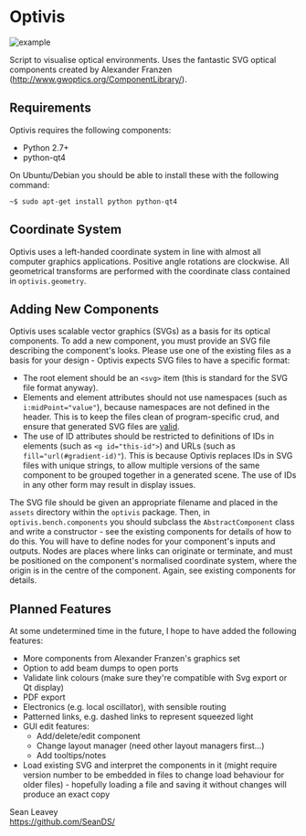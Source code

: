 # Optivis #

![example](https://cloud.githubusercontent.com/assets/5225190/5718217/570c509a-9b03-11e4-8e4a-65114fb75d43.png)

Script to visualise optical environments. Uses the fantastic SVG optical components created by Alexander Franzen (http://www.gwoptics.org/ComponentLibrary/).  

## Requirements ##
Optivis requires the following components:

* Python 2.7+
* python-qt4

On Ubuntu/Debian you should be able to install these with the following command:

`~$ sudo apt-get install python python-qt4`

## Coordinate System ##
Optivis uses a left-handed coordinate system in line with almost all computer graphics applications. Positive angle rotations are clockwise. All geometrical transforms are performed with the coordinate class contained in `optivis.geometry`.

## Adding New Components ##
Optivis uses scalable vector graphics (SVGs) as a basis for its optical components. To add a new component, you must provide an SVG file describing the component's looks. Please use one of the existing files as a basis for your design - Optivis expects SVG files to have a specific format:
 * The root element should be an `<svg>` item (this is standard for the SVG file format anyway).
 * Elements and element attributes should not use namespaces (such as `i:midPoint="value"`), because namespaces are not defined in the header. This is to keep the files clean of program-specific crud, and ensure that generated SVG files are [valid](http://validator.w3.org/).
 * The use of ID attributes should be restricted to definitions of IDs in elements (such as `<g id="this-id">`) and URLs (such as `fill="url(#gradient-id)"`). This is because Optivis replaces IDs in SVG files with unique strings, to allow multiple versions of the same component to be grouped together in a generated scene. The use of IDs in any other form may result in display issues.

The SVG file should be given an appropriate filename and placed in the `assets` directory within the `optivis` package. Then, in `optivis.bench.components` you should subclass the `AbstractComponent` class and write a constructor - see the existing components for details of how to do this. You will have to define nodes for your component's inputs and outputs. Nodes are places where links can originate or terminate, and must be positioned on the component's normalised coordinate system, where the origin is in the centre of the component. Again, see existing components for details.

## Planned Features ##
At some undetermined time in the future, I hope to have added the following features:
 * More components from Alexander Franzen's graphics set
 * Option to add beam dumps to open ports
 * Validate link colours (make sure they're compatible with Svg export or Qt display)
 * PDF export
 * Electronics (e.g. local oscillator), with sensible routing
 * Patterned links, e.g. dashed links to represent squeezed light
 * GUI edit features:
   - Add/delete/edit component
   - Change layout manager (need other layout managers first...)
   - Add tooltips/notes
 * Load existing SVG and interpret the components in it (might require version number to be embedded in files to change load behaviour for older files) - hopefully loading a file and saving it without changes will produce an exact copy

Sean Leavey  
https://github.com/SeanDS/
